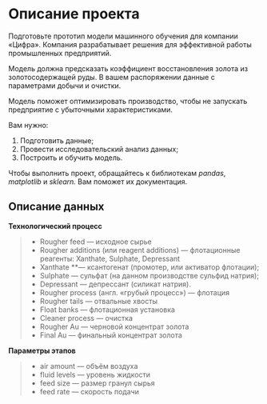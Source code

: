 # Описание проекта

Подготовьте прототип модели машинного обучения для компании «Цифра». Компания разрабатывает решения для эффективной работы промышленных предприятий.

Модель должна предсказать коэффициент восстановления золота из золотосодержащей руды. В вашем распоряжении данные с параметрами добычи и очистки.

Модель поможет оптимизировать производство, чтобы не запускать предприятие с убыточными характеристиками.

Вам нужно:

1. Подготовить данные;
2. Провести исследовательский анализ данных;
3. Построить и обучить модель.

Чтобы выполнить проект, обращайтесь к библиотекам *pandas*, *matplotlib* и *sklearn.* Вам поможет их документация.

## Описание данных

__Технологический процесс__
> - Rougher feed — исходное сырье
> - Rougher additions (или reagent additions) — флотационные реагенты: Xanthate, Sulphate, Depressant
> - Xanthate \**— ксантогенат (промотер, или активатор флотации);
> - Sulphate — сульфат (на данном производстве сульфид натрия);
> - Depressant — депрессант (силикат натрия).
> - Rougher process (англ. «грубый процесс») — флотация
> - Rougher tails — отвальные хвосты
> - Float banks — флотационная установка
> - Cleaner process — очистка
> - Rougher Au — черновой концентрат золота
> - Final Au — финальный концентрат золота

__Параметры этапов__
> - air amount — объём воздуха
> - fluid levels — уровень жидкости
> - feed size — размер гранул сырья
> - feed rate — скорость подачи
